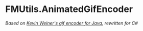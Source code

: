 FMUtils.AnimatedGifEncoder
====================

_Based on [Kevin Weiner's gif encoder for Java](http://www.java2s.com/Code/Java/2D-Graphics-GUI/AnimatedGifEncoder.htm), rewritten for C#_
